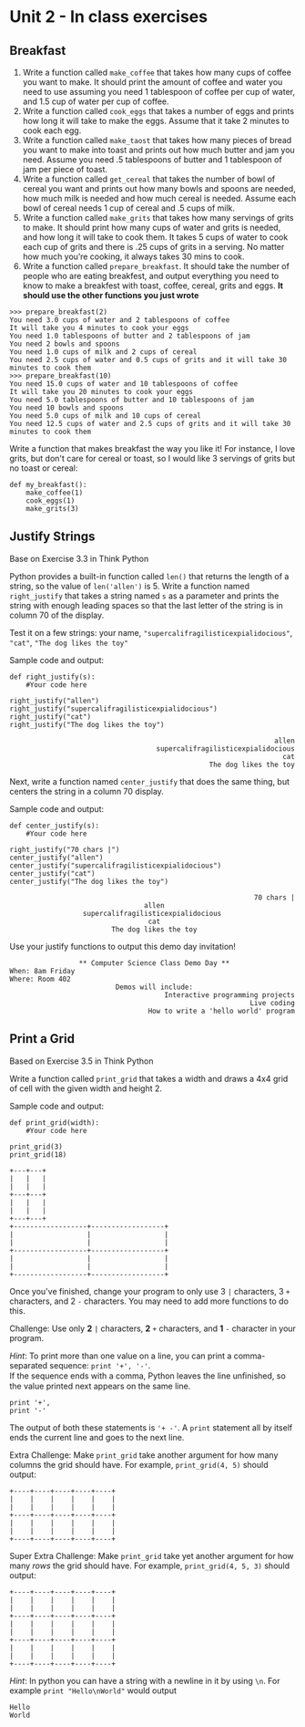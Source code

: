 # Unit 2 - In class exercises

## Breakfast 
1. Write a function called `make_coffee` that takes how many cups of coffee you want to make. It should print the amount of coffee and water you need to use assuming you need 1 tablespoon of coffee per cup of water, and 1.5 cup of water per cup of coffee.
2. Write a function called `cook_eggs` that takes a number of eggs and prints how long it will take to make the eggs. Assume that it take 2 minutes to cook each egg.
3. Write a function called `make_taost` that takes how many pieces of bread you want to make into toast and prints out how much butter and jam you need. Assume you need .5 tablespoons of butter and 1 tablespoon of jam per piece of toast.
4. Write a function called `get_cereal` that takes the number of bowl of cereal you want and prints out how many bowls and spoons are needed, how much milk is needed and how much cereal is needed. Assume each bowl of cereal needs 1 cup of cereal and .5 cups of milk.
5. Write a function called `make_grits` that takes how many servings of grits to make. It should print how many cups of water and grits is needed, and how long it will take to cook them. It takes 5 cups of water to cook each cup of grits and there is .25 cups of grits in a serving. No matter how much you’re cooking, it always takes 30 mins to cook.
6. Write a function called `prepare_breakfast`. It should take the number of people who are eating breakfest, and output everything you need to know to make a breakfest with toast, coffee, cereal, grits and eggs. __It should use the other functions you just wrote__

```
>>> prepare_breakfast(2)
You need 3.0 cups of water and 2 tablespoons of coffee
It will take you 4 minutes to cook your eggs
You need 1.0 tablespoons of butter and 2 tablespoons of jam
You need 2 bowls and spoons
You need 1.0 cups of milk and 2 cups of cereal
You need 2.5 cups of water and 0.5 cups of grits and it will take 30 minutes to cook them
>>> prepare_breakfast(10)
You need 15.0 cups of water and 10 tablespoons of coffee
It will take you 20 minutes to cook your eggs
You need 5.0 tablespoons of butter and 10 tablespoons of jam
You need 10 bowls and spoons
You need 5.0 cups of milk and 10 cups of cereal
You need 12.5 cups of water and 2.5 cups of grits and it will take 30 minutes to cook them
```

Write a function that makes breakfast the way you like it! For instance, I love grits, but don't care for cereal or toast, so I would like 3 servings of grits but no toast or cereal: 
```
def my_breakfast():
    make_coffee(1)
    cook_eggs(1)
    make_grits(3)
```

## Justify Strings
Base on Exercise 3.3 in Think Python

Python provides a built-in function called `len()` that returns the length of a string, so
the value of `len('allen')` is 5.
Write a function named `right_justify` that takes a string named `s` as a parameter and prints the
string with enough leading spaces so that the last letter of the string is in column 70 of the display.

Test it on a few strings: your name, `"supercalifragilisticexpialidocious"`, `"cat"`, `"The dog likes the toy"`

Sample code and output:
```
def right_justify(s):
    #Your code here

right_justify("allen")
right_justify("supercalifragilisticexpialidocious")
right_justify("cat")
right_justify("The dog likes the toy")
```
```
                                                                 allen
                                    supercalifragilisticexpialidocious
                                                                   cat
                                                 The dog likes the toy
```

Next, write a function named `center_justify` that does the same thing, but centers the string in a column 70 display.

Sample code and output:
```
def center_justify(s):
    #Your code here

right_justify("70 chars |")
center_justify("allen")
center_justify("supercalifragilisticexpialidocious")
center_justify("cat")
center_justify("The dog likes the toy")
```
```
                                                            70 chars |
                                 allen
                  supercalifragilisticexpialidocious
                                  cat
                         The dog likes the toy
```

Use your justify functions to output this demo day invitation!
```
                 ** Computer Science Class Demo Day **
When: 8am Friday
Where: Room 402
                          Demos will include:
                                      Interactive programming projects
                                                           Live coding
                                  How to write a 'hello world' program
```

## Print a Grid
Based on Exercise 3.5 in Think Python

Write a function called `print_grid` that takes a width and draws a 4x4 grid of cell with the given width and height 2.

Sample code and output:
```
def print_grid(width):
    #Your code here

print_grid(3)
print_grid(18)
```
```
+---+---+
|   |   |
|   |   |
+---+---+
|   |   |
|   |   |
+---+---+
+------------------+------------------+
|                  |                  |
|                  |                  |
+------------------+------------------+
|                  |                  |
|                  |                  |
+------------------+------------------+
```

Once you've finished, change your program to only use 3 `|` characters, 3 `+` characters, and 2 `-` characters. You may need to add more functions to do this.

Challenge: Use only **2** `|` characters, **2** `+` characters, and **1** `-` character in your program.

_Hint_: To print more than one value on a line, you can print a comma-separated sequence: `print '+', '-'`.  
If the sequence ends with a comma, Python leaves the line unﬁnished, so the value printed next appears on the same line.
```
print '+',
print '-'
```

The output of both these statements is `'+ -'`.
A `print` statement all by itself ends the current line and goes to the next line.

Extra Challenge: Make `print_grid` take another argument for how many columns the grid should have. For example, `print_grid(4, 5)` should output: 
```
+----+----+----+----+----+
|    |    |    |    |    |
|    |    |    |    |    |
+----+----+----+----+----+
|    |    |    |    |    |
|    |    |    |    |    |
+----+----+----+----+----+
```

Super Extra Challenge: Make `print_grid` take yet another argument for how many *rows* the grid should have. For example, `print_grid(4, 5, 3)` should output: 
```
+----+----+----+----+----+
|    |    |    |    |    |
|    |    |    |    |    |
+----+----+----+----+----+
|    |    |    |    |    |
|    |    |    |    |    |
+----+----+----+----+----+
|    |    |    |    |    |
|    |    |    |    |    |
+----+----+----+----+----+
```
_Hint_: In python you can have a string with a newline in it by using `\n`. For example `print "Hello\nWorld"` would output
```
Hello
World
```
